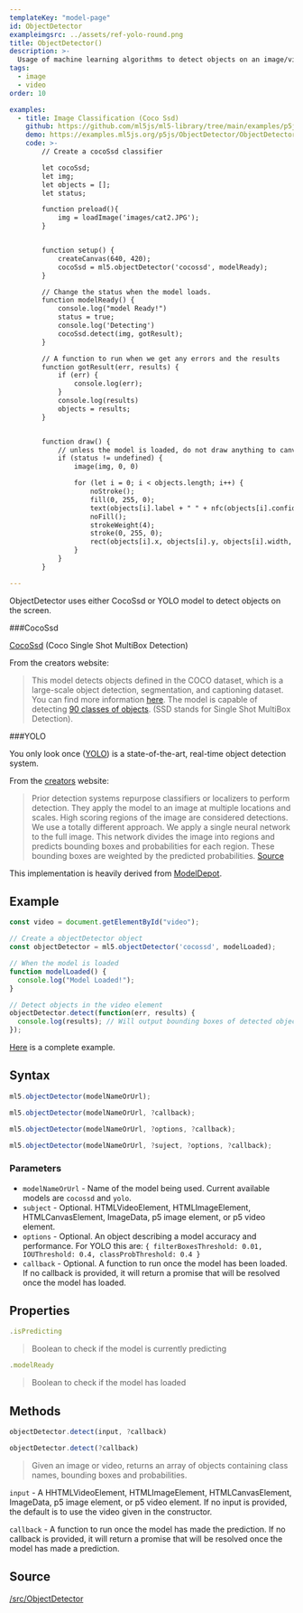 ```yaml
---
templateKey: "model-page"
id: ObjectDetector
exampleimgsrc: ../assets/ref-yolo-round.png
title: ObjectDetector()
description: >- 
  Usage of machine learning algorithms to detect objects on an image/video and their location
tags:
  - image
  - video
order: 10

examples:
  - title: Image Classification (Coco Ssd)
    github: https://github.com/ml5js/ml5-library/tree/main/examples/p5js/ObjectDetector/ObjectDetector_COCOSSD_single_image
    demo: https://examples.ml5js.org/p5js/ObjectDetector/ObjectDetector_COCOSSD_single_image
    code: >-
        // Create a cocoSsd classifier

        let cocoSsd;
        let img;
        let objects = [];
        let status;

        function preload(){
            img = loadImage('images/cat2.JPG');
        }


        function setup() {
            createCanvas(640, 420);
            cocoSsd = ml5.objectDetector('cocossd', modelReady);
        }

        // Change the status when the model loads.
        function modelReady() {
            console.log("model Ready!")
            status = true;
            console.log('Detecting') 
            cocoSsd.detect(img, gotResult);
        }

        // A function to run when we get any errors and the results
        function gotResult(err, results) {
            if (err) {
                console.log(err);
            }
            console.log(results)
            objects = results;
        }


        function draw() {
            // unless the model is loaded, do not draw anything to canvas
            if (status != undefined) {
                image(img, 0, 0)

                for (let i = 0; i < objects.length; i++) {
                    noStroke();
                    fill(0, 255, 0);
                    text(objects[i].label + " " + nfc(objects[i].confidence * 100.0, 2) + "%", objects[i].x + 5, objects[i].y + 15);
                    noFill();
                    strokeWeight(4);
                    stroke(0, 255, 0);
                    rect(objects[i].x, objects[i].y, objects[i].width, objects[i].height);
                }
            }
        }

---
```

ObjectDetector uses either CocoSsd or YOLO model to detect objects on the screen.


###CocoSsd

[CocoSsd](https://github.com/tensorflow/tfjs-models/tree/master/coco-ssd) (Coco Single Shot MultiBox Detection)

From the creators website:

> This model detects objects defined in the COCO dataset, which is a large-scale object detection, segmentation, and captioning dataset. You can find more information [here](http://cocodataset.org/#home). The model is capable of detecting [90 classes of objects](./src/classes.ts). (SSD stands for Single Shot MultiBox Detection).

###YOLO

You only look once ([YOLO](https://pjreddie.com/darknet/yolo/)) is a state-of-the-art, real-time object detection system.

From the [creators](https://pjreddie.com/darknet/yolo/) website:

> Prior detection systems repurpose classifiers or localizers to perform detection. They apply the model to an image at multiple locations and scales. High scoring regions of the image are considered detections.
> We use a totally different approach. We apply a single neural network to the full image. This network divides the image into regions and predicts bounding boxes and probabilities for each region. These bounding boxes are weighted by the predicted probabilities. [Source](https://pjreddie.com/darknet/yolo/)

This implementation is heavily derived from [ModelDepot](https://github.com/ModelDepot/tfjs-yolo-tiny).

## Example

```javascript
const video = document.getElementById("video");

// Create a objectDetector object
const objectDetector = ml5.objectDetector('cocossd', modelLoaded);

// When the model is loaded
function modelLoaded() {
  console.log("Model Loaded!");
}

// Detect objects in the video element
objectDetector.detect(function(err, results) {
  console.log(results); // Will output bounding boxes of detected objects
});
```

[Here](https://github.com/ml5js/ml5-library/tree/main/examples/p5js/ObjectDetector) is a complete example.

## Syntax

```javascript
ml5.objectDetector(modelNameOrUrl);
```

```javascript
ml5.objectDetector(modelNameOrUrl, ?callback);
```

```javascript
ml5.objectDetector(modelNameOrUrl, ?options, ?callback);
```

```javascript
ml5.objectDetector(modelNameOrUrl, ?suject, ?options, ?callback);
```

### Parameters
- `modelNameOrUrl` - Name of the model being used. Current available models are `cocossd` and `yolo`.
- `subject` - Optional. HTMLVideoElement, HTMLImageElement, HTMLCanvasElement, ImageData, p5 image element, or p5 video element.
- `options` - Optional. An object describing a model accuracy and performance. For YOLO this are: `{ filterBoxesThreshold: 0.01, IOUThreshold: 0.4, classProbThreshold: 0.4 }`
- `callback` - Optional. A function to run once the model has been loaded. If no callback is provided, it will return a promise that will be resolved once the model has loaded.

## Properties

```javascript
.isPredicting
```

> Boolean to check if the model is currently predicting

```javascript
.modelReady
```

> Boolean to check if the model has loaded

## Methods

```javascript
objectDetector.detect(input, ?callback)
```

```javascript
objectDetector.detect(?callback)
```

> Given an image or video, returns an array of objects containing class names, bounding boxes and probabilities.

`input` - A HHTMLVideoElement, HTMLImageElement, HTMLCanvasElement, ImageData, p5 image element, or p5 video element. If no input is provided, the default is to use the video given in the constructor.

`callback` - A function to run once the model has made the prediction. If no callback is provided, it will return a promise that will be resolved once the model has made a prediction.

## Source

[/src/ObjectDetector](https://github.com/ml5js/ml5-library/tree/main/src/ObjectDetector)